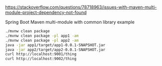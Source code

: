 https://stackoverflow.com/questions/78718963/issues-with-maven-multi-module-project-dependency-not-found

Spring Boot Maven multi-module with common library example

```bash
./mvnw clean package
./mvnw clean package -pl app1 -am
./mvnw clean package -pl app2 -am
java -jar app1/target/app1-0.0.1-SNAPSHOT.jar
java -jar app2/target/app2-0.0.1-SNAPSHOT.jar
curl http://localhost:9001/thing
curl http://localhost:9002/thing
```

